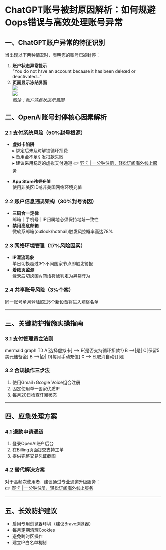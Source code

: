 # ChatGPT账号被封原因解析：如何规避Oops错误与高效处理账号异常

## 一、ChatGPT账户异常的特征识别
当出现以下两种情况时，表明您的账号已被封停：
1. **账户状态异常提示**  
   "You do not have an account because it has been deleted or deactivated..."
2. **页面显示冻结界面**  
   ![](https://bbtdd.com/wp-content/uploads/img/96830833.webp)  
   ![](https://bbtdd.com/wp-content/uploads/img/720236129.webp)  
   *图注：账户冻结状态示意图*

## 二、OpenAI账号封停核心因素解析

### 2.1 支付系统风险（50%封号根源）
- **虚拟卡陷阱**  
  ▸ 绑定后未及时解锁循环扣费  
  ▸ 备用金不足引发扣款失败  
  ▸ 建议采用稳定的虚拟支付通道 👉 [野卡 | 一分钟注册，轻松订阅海外线上服务](https://bbtdd.com/yeka)

- **App Store违规充值**  
  使用非美区ID或非美国网络环境充值

### 2.2 账户信息违规架构（30%封号诱因）
- **三码合一定律**  
  邮箱｜手机号｜IP归属地必须保持地域一致性
- **禁用高危邮箱**  
  微软系邮箱(outlook/hotmail)触发风控概率高达78%

### 2.3 网络环境管理（17%风险因素）
- **IP漂流现象**  
  单日切换超过3个不同国家节点即触发警报
- **着陆页监测**  
  登录后切换国内网络将被判定为异常行为

### 2.4 共享账号风险（3%个案）
同一账号单月登陆超过5个新设备将进入观察名单

---

## 三、关键防护措施实操指南

### 3.1 支付管理黄金法则
mermaid
graph TD
    A[选择虚拟卡] --> B{是否支持循环扣款?}
    B -->|是| C[保留5美元储备金]
    B -->|否| D[每月手动充值]
    C --> E[取消自动订阅]


### 3.2 合规操作三步法
1. 使用Gmail+Google Voice组合注册
2. 固定使用单一国家优质IP
3. 每月20日检查订阅状态

---

## 四、应急处理方案

### 4.1 退款申请通道
1. 登录OpenAI账户后台
2. 在Billing页面提交支持工单
3. 提供完整交易凭证截图

### 4.2 替代解决方案
对于高频次使用者，建议通过专业通道升级服务：  
👉 [野卡 | 一分钟注册，轻松订阅海外线上服务](https://bbtdd.com/yeka)

---

## 五、长效防护建议
- 启用专用浏览器环境（建议Brave浏览器）
- 每月定期清理Cookies
- 避免跨时区操作
- 建立IP白名单机制